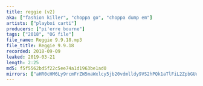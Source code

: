 ```yaml
---
title: reggie (v2)
aka: ["fashion killer", "choppa go", "choppa dump em"]
artists: ["playboi carti"]
producers: ["pi'erre bourne"]
tags: ["2018", "OG file"]
file_name: Reggie 9.9.18.mp3
file_title: Reggie 9.9.18
recorded: 2018-09-09
leaked: 2019-03-21
length: 2:25
md5: f5f5562bd5f22c5ee74a1d1963be1ad0
mirrors: ["aHR0cHM6Ly9rcmFrZW5maWxlcy5jb20vdmlldy9VS2hPQk1aTlFiL2ZpbGUuaHRtbA==", "aHR0cHM6Ly9kYnJlZS5vcmcvdi9jODkzMjE="]
---
```

